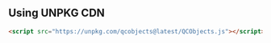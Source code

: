 ## Using UNPKG CDN

```html
<script src="https://unpkg.com/qcobjects@latest/QCObjects.js"></script>
```
